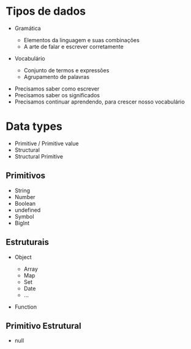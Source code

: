 # Tipos de dados

* Gramática
	* Elementos da linguagem e suas combinações
	* A arte de falar e escrever corretamente

* Vocabulário
	* Conjunto de termos e expressões
	* Agrupamento de palavras

- Precisamos saber como escrever
- Precisamos saber os significados
- Precisamos continuar aprendendo, para crescer nosso vocabulário

# Data types

- Primitive / Primitive value
- Structural
- Structural Primitive

## Primitivos

- String
- Number
- Boolean
- undefined
- Symbol
- BigInt

## Estruturais

- Object
	- Array
	- Map
	- Set
	- Date
	- ...

- Function

## Primitivo Estrutural

- null